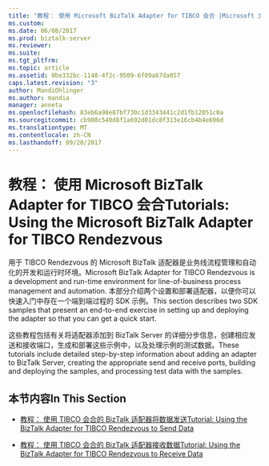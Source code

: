 ```yaml
---
title: "教程： 使用 Microsoft BizTalk Adapter for TIBCO 会合 |Microsoft 文档"
ms.custom: 
ms.date: 06/08/2017
ms.prod: biztalk-server
ms.reviewer: 
ms.suite: 
ms.tgt_pltfrm: 
ms.topic: article
ms.assetid: 0be332bc-1148-4f2c-9509-6f09a67da057
caps.latest.revision: "3"
author: MandiOhlinger
ms.author: mandia
manager: anneta
ms.openlocfilehash: 83eb6a98e87bf730c1d3343441c2d1fb12051c0a
ms.sourcegitcommit: cb908c540d8f1a692d01dc8f313e16cb4b4e696d
ms.translationtype: MT
ms.contentlocale: zh-CN
ms.lasthandoff: 09/20/2017
---
```

# <a name="tutorials-using-the-microsoft-biztalk-adapter-for-tibco-rendezvous"></a><span data-ttu-id="fa577-102">教程： 使用 Microsoft BizTalk Adapter for TIBCO 会合</span><span class="sxs-lookup"><span data-stu-id="fa577-102">Tutorials: Using the Microsoft BizTalk Adapter for TIBCO Rendezvous</span></span>
<span data-ttu-id="fa577-103">用于 TIBCO Rendezvous 的 Microsoft BizTalk 适配器是业务线流程管理和自动化的开发和运行时环境。</span><span class="sxs-lookup"><span data-stu-id="fa577-103">Microsoft BizTalk Adapter for TIBCO Rendezvous is a development and run-time environment for line-of-business process management and automation.</span></span> <span data-ttu-id="fa577-104">本部分介绍两个设置和部署适配器，以便你可以快速入门中存在一个端到端过程的 SDK 示例。</span><span class="sxs-lookup"><span data-stu-id="fa577-104">This section describes two SDK samples that present an end-to-end exercise in setting up and deploying the adapter so that you can get a quick start.</span></span>  
  
 <span data-ttu-id="fa577-105">这些教程包括有关将适配器添加到 BizTalk Server 的详细分步信息，创建相应发送和接收端口，生成和部署这些示例中，以及处理示例的测试数据。</span><span class="sxs-lookup"><span data-stu-id="fa577-105">These tutorials include detailed step-by-step information about adding an adapter to BizTalk Server, creating the appropriate send and receive ports, building and deploying the samples, and processing test data with the samples.</span></span>  
  
## <a name="in-this-section"></a><span data-ttu-id="fa577-106">本节内容</span><span class="sxs-lookup"><span data-stu-id="fa577-106">In This Section</span></span>  
  
-   [<span data-ttu-id="fa577-107">教程： 使用 TIBCO 会合的 BizTalk 适配器将数据发送</span><span class="sxs-lookup"><span data-stu-id="fa577-107">Tutorial: Using the BizTalk Adapter for TIBCO Rendezvous to Send Data</span></span>](../core/tutorial-using-the-biztalk-adapter-for-tibco-rendezvous-to-send-data.md)  
  
-   [<span data-ttu-id="fa577-108">教程： 使用 TIBCO 会合的 BizTalk 适配器接收数据</span><span class="sxs-lookup"><span data-stu-id="fa577-108">Tutorial: Using the BizTalk Adapter for TIBCO Rendezvous to Receive Data</span></span>](../core/tutorial-using-the-biztalk-adapter-for-tibco-rendezvous-to-receive-data.md)